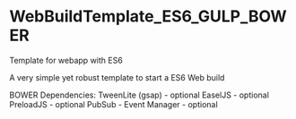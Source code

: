 # WebBuildTemplate_ES6_GULP_BOWER
Template for webapp with ES6

A very simple yet robust template to start a ES6 Web build 

BOWER Dependencies:
TweenLite (gsap) - optional
EaselJS - optional
PreloadJS - optional
PubSub - Event Manager - optional

